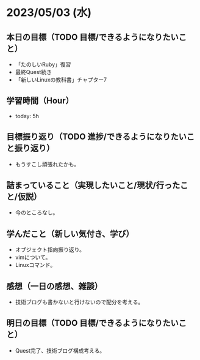 # 2023/05/03 (水)

## 本日の目標（TODO 目標/できるようになりたいこと）

- 「たのしいRuby」復習
- 最終Quest続き
- 「新しいLinuxの教科書」チャプター7

## 学習時間（Hour）

- today: 5h

## 目標振り返り（TODO 進捗/できるようになりたいこと振り返り）

- もうすこし頑張れたかも。

## 詰まっていること（実現したいこと/現状/行ったこと/仮説）

- 今のところなし。

## 学んだこと（新しい気付き、学び）

- オブジェクト指向振り返り。
- vimについて。
- Linuxコマンド。

## 感想（一日の感想、雑談）

- 技術ブログも書かないと行けないので配分を考える。

## 明日の目標（TODO 目標/できるようになりたいこと）

- Quest完了、技術ブログ構成考える。
